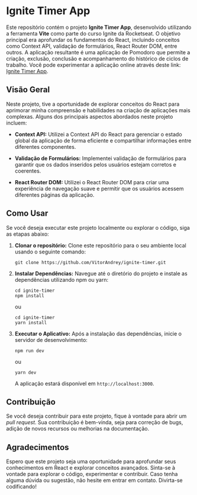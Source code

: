 # Ignite Timer App

Este repositório contém o projeto **Ignite Timer App**, desenvolvido utilizando a ferramenta **Vite** como parte do curso Ignite da Rocketseat. O objetivo principal era aprofundar os fundamentos do React, incluindo conceitos como Context API, validação de formulários, React Router DOM, entre outros. A aplicação resultante é uma aplicação de Pomodoro que permite a criação, exclusão, conclusão e acompanhamento do histórico de ciclos de trabalho. Você pode experimentar a aplicação online através deste link: [Ignite Timer App](https://ignite-timer-woad-five.vercel.app/).

## Visão Geral

Neste projeto, tive a oportunidade de explorar conceitos do React para aprimorar minha compreensão e habilidades na criação de aplicações mais complexas. Alguns dos principais aspectos abordados neste projeto incluem:

- **Context API:** Utilizei a Context API do React para gerenciar o estado global da aplicação de forma eficiente e compartilhar informações entre diferentes componentes.

- **Validação de Formulários:** Implementei validação de formulários para garantir que os dados inseridos pelos usuários estejam corretos e coerentes.

- **React Router DOM:** Utilizei o React Router DOM para criar uma experiência de navegação suave e permitir que os usuários acessem diferentes páginas da aplicação.

## Como Usar

Se você deseja executar este projeto localmente ou explorar o código, siga as etapas abaixo:

1. **Clonar o repositório:** Clone este repositório para o seu ambiente local usando o seguinte comando:

   ```
   git clone https://github.com/VitorAndrey/ignite-timer.git
   ```

2. **Instalar Dependências:** Navegue até o diretório do projeto e instale as dependências utilizando npm ou yarn:

   ```
   cd ignite-timer
   npm install
   ```

   ou

   ```
   cd ignite-timer
   yarn install
   ```

3. **Executar o Aplicativo:** Após a instalação das dependências, inicie o servidor de desenvolvimento:

   ```
   npm run dev
   ```

   ou

   ```
   yarn dev
   ```

   A aplicação estará disponível em `http://localhost:3000`.

## Contribuição

Se você deseja contribuir para este projeto, fique à vontade para abrir um _pull request_. Sua contribuição é bem-vinda, seja para correção de bugs, adição de novos recursos ou melhorias na documentação.

## Agradecimentos

Espero que este projeto seja uma oportunidade para aprofundar seus conhecimentos em React e explorar conceitos avançados. Sinta-se à vontade para explorar o código, experimentar e contribuir. Caso tenha alguma dúvida ou sugestão, não hesite em entrar em contato. Divirta-se codificando!
